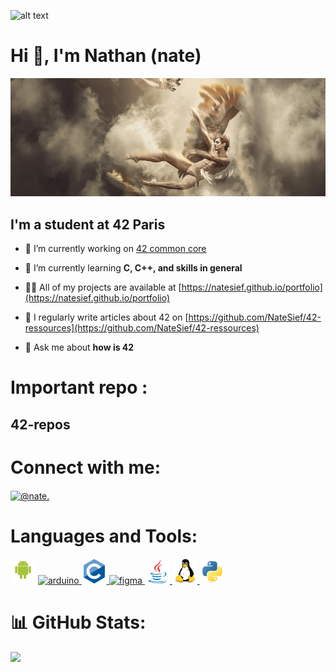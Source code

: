 ![alt text](https://github.com/NateSief/stock/blob/main/Icarus_fall.png?raw=true)

# Hi 👋, I'm Nathan (nate)

<img src = "./img/Icarus.png" alt="La Chute d'Icare" class = "image">

## I'm a student at 42 Paris

- 🔭 I’m currently working on [42 common core](https://github.com/NateSief/42-paris.git)

- 🌱 I’m currently learning **C, C++, and skills in general**

- 👨‍💻 All of my projects are available at [https://natesief.github.io/portfolio](https://natesief.github.io/portfolio)

- 📝 I regularly write articles about 42 on [https://github.com/NateSief/42-ressources](https://github.com/NateSief/42-ressources)

- 💬 Ask me about **how is 42**

# Important repo : 
## 42-repos

# Connect with me:
<p align="left">
<a href="https://medium.com/@nate." target="blank"><img align="center" src="https://raw.githubusercontent.com/rahuldkjain/github-profile-readme-generator/master/src/images/icons/Social/medium.svg" alt="@nate." height="60" width="80" /></a>
</p>

# Languages and Tools:
<p align="left"> <a href="https://developer.android.com" target="_blank" rel="noreferrer"> <img src="https://raw.githubusercontent.com/devicons/devicon/master/icons/android/android-original-wordmark.svg" alt="android" width="40" height="40"/></a>  <a href="https://www.arduino.cc/" target="_blank" rel="noreferrer"> <img src="https://cdn.worldvectorlogo.com/logos/arduino-1.svg" alt="arduino" width="40" height="40"/> </a> 
  <a href="https://www.cprogramming.com/" target="_blank" rel="noreferrer"> <img src="https://raw.githubusercontent.com/devicons/devicon/master/icons/c/c-original.svg" alt="c" width="40" height="40"/> </a>
  <a href="https://www.figma.com/" target="_blank" rel="noreferrer"> <img src="https://www.vectorlogo.zone/logos/figma/figma-icon.svg" alt="figma" width="40" height="40"/> </a>  
  <a href="https://www.java.com" target="_blank" rel="noreferrer"> <img src="https://raw.githubusercontent.com/devicons/devicon/master/icons/java/java-original.svg" alt="java" width="40" height="40"/> </a>
  <a href="https://www.linux.org/" target="_blank" rel="noreferrer"> <img src="https://raw.githubusercontent.com/devicons/devicon/master/icons/linux/linux-original.svg" alt="linux" width="40" height="40"/> </a>
  <a href="https://www.python.org" target="_blank" rel="noreferrer"> <img src="https://raw.githubusercontent.com/devicons/devicon/master/icons/python/python-original.svg" alt="python" width="40" height="40"/> </a>
  </p>

# 📊 GitHub Stats:
![](https://github-readme-streak-stats.herokuapp.com/?user=nate.sief&theme=dark&hide_border=false)<br/>
